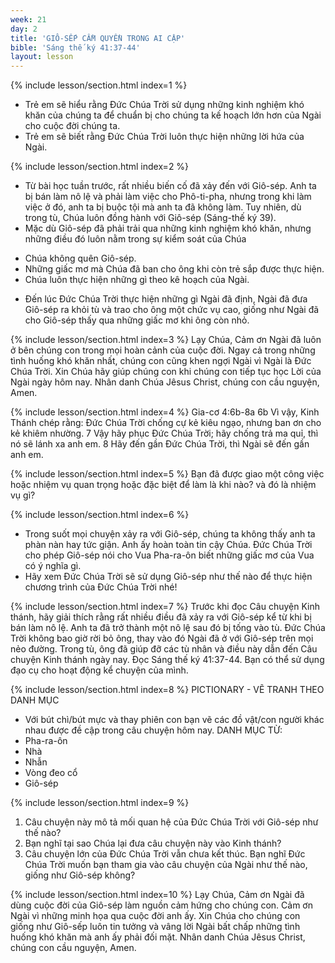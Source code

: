 ```yaml
---
week: 21
day: 2
title: 'GIÔ-SẾP CẦM QUYỀN TRONG AI CẬP'
bible: 'Sáng thế ký 41:37-44'
layout: lesson
---
```



{% include lesson/section.html index=1 %}
- Trẻ em sẽ hiểu rằng Đức Chúa Trời sử dụng những kinh nghiệm khó khăn của chúng ta để chuẩn bị cho chúng ta kế hoạch lớn hơn của Ngài cho cuộc đời chúng ta.
- Trẻ em sẽ biết rằng Đức Chúa Trời luôn thực hiện những lời hứa của Ngài.


{% include lesson/section.html index=2 %}
* Từ bài học tuần trước, rất nhiều biến cố đã xảy đến với Giô-sép. Anh ta bị bán làm nô lệ và phải làm việc cho Phô-ti-pha, nhưng trong khi làm việc ở đó, anh ta bị buộc tội mà anh ta đã không làm. Tuy nhiên, dù trong tù, Chúa luôn đồng hành với Giô-sép (Sáng-thế ký 39).
* Mặc dù Giô-sép đã phải trải qua những kinh nghiệm khó khăn, nhưng những điều đó luôn nằm trong sự kiểm soát của Chúa
- Chúa không quên Giô-sép.
- Những giấc mơ mà Chúa đã ban cho ông khi còn trẻ sắp được thực hiện.
- Chúa luôn thực hiện những gì theo kê hoạch của Ngài.
* Đến lúc Đức Chúa Trời thực hiện những gì Ngài đã định, Ngài đã đưa Giô-sép ra khỏi tù và trao cho ông một chức vụ cao, giống như Ngài đã cho Giô-sép thấy qua những giấc mơ khi ông còn nhỏ.


{% include lesson/section.html index=3 %}
Lạy Chúa, Cảm ơn Ngài đã luôn ở bên chúng con trong mọi hoàn cảnh của cuộc đời. Ngay cả trong những tình huống khó khăn nhất, chúng con cũng khen ngợi Ngài vì Ngài là Đức Chúa Trời. Xin Chúa hãy giúp chúng con khi chúng con tiếp tục học Lời của Ngài ngày hôm nay. Nhân danh Chúa Jêsus Christ, chúng con cầu nguyện, Amen.


{% include lesson/section.html index=4 %}
Gia-cơ 4:6b-8a
6b Vì vậy, Kinh Thánh chép rằng: Đức Chúa Trời chống cự kẻ kiêu ngạo, nhưng ban ơn cho kẻ khiêm nhường. 7 Vậy hãy phục Đức Chúa Trời; hãy chống trả ma quỉ, thì nó sẽ lánh xa anh em. 8 Hãy đến gần Đức Chúa Trời, thì Ngài sẽ đến gần anh em.


{% include lesson/section.html index=5 %}
Bạn đã được giao một công việc hoặc nhiệm vụ quan trọng hoặc đặc biệt để làm là khi nào? và đó là nhiệm vụ gì?



{% include lesson/section.html index=6 %}
- Trong suốt mọi chuyện xảy ra với Giô-sép, chúng ta không thấy anh ta phàn nàn hay tức giận. Anh ấy hoàn toàn tin cậy Chúa. Đức Chúa Trời cho phép Giô-sép nói cho Vua Pha-ra-ôn biết những giấc mơ của Vua có ý nghĩa gì.
- Hãy xem Đức Chúa Trời sẽ sử dụng Giô-sép như thế nào để thực hiện chương trình của Đức Chúa Trời nhé!



{% include lesson/section.html index=7 %}
Trước khi đọc Câu chuyện Kinh thánh, hãy giải thích rằng rất nhiều điều đã xảy ra với Giô-sép kể từ khi bị bán làm nô lệ. Anh ta đã trở thành một nô lệ sau đó bị tống vào tù. Đức Chúa Trời không bao giờ rời bỏ ông, thay vào đó Ngài đã ở với Giô-sép trên mọi nẻo đường. Trong tù, ông đã giúp đỡ các tù nhân và điều này dẫn đến Câu chuyện Kinh thánh ngày nay. Đọc Sáng thế ký 41:37-44. Bạn có thể sử dụng đạo cụ cho hoạt động kể chuyện của mình.


{% include lesson/section.html index=8 %}
PICTIONARY - VẼ TRANH THEO DANH MỤC
- Với bút chì/bút mực và thay phiên con bạn vẽ các đồ vật/con người khác nhau được đề cập trong câu chuyện hôm nay.
DANH MỤC TỪ:
- Pha-ra-ôn
- Nhà
- Nhẫn
- Vòng đeo cổ
- Giô-sép


{% include lesson/section.html index=9 %}
1. Câu chuyện này mô tả mối quan hệ của Đức Chúa Trời với Giô-sép như thế nào?
2. Bạn nghĩ tại sao Chúa lại đưa câu chuyện này vào Kinh thánh?
3. Câu chuyện lớn của Đức Chúa Trời vẫn chưa kết thúc. Bạn nghĩ Đức Chúa Trời muốn bạn tham gia vào câu chuyện của Ngài như thế nào, giống như Giô-sép không?


{% include lesson/section.html index=10 %}
Lạy Chúa, Cảm ơn Ngài đã dùng cuộc đời của Giô-sép làm nguồn cảm hứng cho chúng con. Cảm ơn Ngài vì những minh họa qua cuộc đời anh ấy. Xin Chúa cho chúng con giống như Giô-sếp luôn tin tưởng và vâng lời Ngài bất chấp những tình huống khó khăn mà anh ấy phải đối mặt. Nhân danh Chúa Jêsus Christ, chúng con cầu nguyện, Amen.
